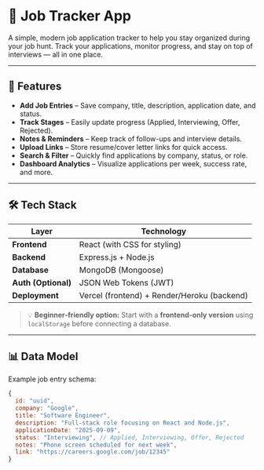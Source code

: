 # 📌 Job Tracker App

A simple, modern job application tracker to help you stay organized during your job hunt.
Track your applications, monitor progress, and stay on top of interviews — all in one place.

---

## 🚀 Features

- **Add Job Entries** – Save company, title, description, application date, and status.
- **Track Stages** – Easily update progress (Applied, Interviewing, Offer, Rejected).
- **Notes & Reminders** – Keep track of follow-ups and interview details.
- **Upload Links** – Store resume/cover letter links for quick access.
- **Search & Filter** – Quickly find applications by company, status, or role.
- **Dashboard Analytics** – Visualize applications per week, success rate, and more.

---

## 🛠 Tech Stack

| Layer       | Technology |
|------------|------------|
| **Frontend** | React (with CSS for styling) |
| **Backend**  | Express.js + Node.js |
| **Database** | MongoDB (Mongoose) |
| **Auth (Optional)** | JSON Web Tokens (JWT) |
| **Deployment** | Vercel (frontend) + Render/Heroku (backend) |

> 💡 **Beginner-friendly option:** Start with a **frontend-only version** using `localStorage` before connecting a database.

---

## 📊 Data Model

Example job entry schema:

```js
{
  id: "uuid",
  company: "Google",
  title: "Software Engineer",
  description: "Full-stack role focusing on React and Node.js",
  applicationDate: "2025-09-09",
  status: "Interviewing", // Applied, Interviewing, Offer, Rejected
  notes: "Phone screen scheduled for next week",
  link: "https://careers.google.com/job/12345"
}
